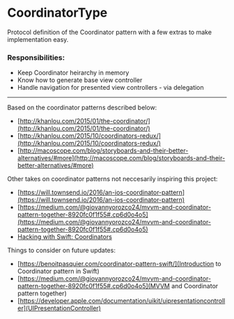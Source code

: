 # CoordinatorType
Protocol definition of the Coordinator pattern with a few extras to make implementation easy.

### Responsibilities:

- Keep Coordinator heirarchy in memory
- Know how to generate base view controller
- Handle navigation for presented view controllers - via delegation

---

Based on the coordinator patterns described below:

- [http://khanlou.com/2015/01/the-coordinator/](http://khanlou.com/2015/01/the-coordinator/)
- [http://khanlou.com/2015/10/coordinators-redux/](http://khanlou.com/2015/10/coordinators-redux/)
- [http://macoscope.com/blog/storyboards-and-their-better-alternatives/#more](http://macoscope.com/blog/storyboards-and-their-better-alternatives/#more)


Other takes on coordinator patterns not neccesarily inspiring this project:

- [https://will.townsend.io/2016/an-ios-coordinator-pattern](https://will.townsend.io/2016/an-ios-coordinator-pattern)
- [https://medium.com/@giovannyorozco24/mvvm-and-coordinator-pattern-together-8920fc0f1f55#.cp6d0o4o5](https://medium.com/@giovannyorozco24/mvvm-and-coordinator-pattern-together-8920fc0f1f55#.cp6d0o4o5)
- [Hacking with Swift: Coordinators](https://www.youtube.com/watch?v=p9fSsoHcLTg)

Things to consider on future updates:

- [https://benoitpasquier.com/coordinator-pattern-swift/](Introduction to Coordinator pattern in Swift)
- [https://medium.com/@giovannyorozco24/mvvm-and-coordinator-pattern-together-8920fc0f1f55#.cp6d0o4o5](MVVM and Coordinator pattern together)
- [https://developer.apple.com/documentation/uikit/uipresentationcontroller](UIPresentationController)
